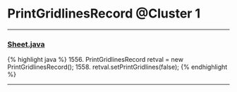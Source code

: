 # PrintGridlinesRecord @Cluster 1

***

### [Sheet.java](https://searchcode.com/codesearch/view/15642365/)
{% highlight java %}
1556. PrintGridlinesRecord retval = new PrintGridlinesRecord();
1558. retval.setPrintGridlines(false);
{% endhighlight %}

***

